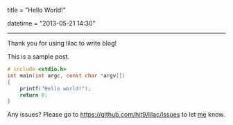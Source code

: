 title = "Hello World!"

datetime = "2013-05-21 14:30"

-----

Thank you for using lilac to write blog!

This is a sample post.

```c
# include <stdio.h>
int main(int argc, const char *argv[])
{
    printf("Hello world!");
    return 0;
}
```

Any issues? Please go to https://github.com/hit9/lilac/issues to let [me](mailto:nz2324@126.com) know.
